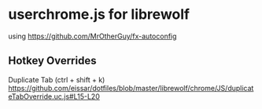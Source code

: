 # userchrome.js for librewolf
using <https://github.com/MrOtherGuy/fx-autoconfig>

## Hotkey Overrides
Duplicate Tab (ctrl + shift + k)
<https://github.com/eissar/dotfiles/blob/master/librewolf/chrome/JS/duplicateTabOverride.uc.js#L15-L20>


